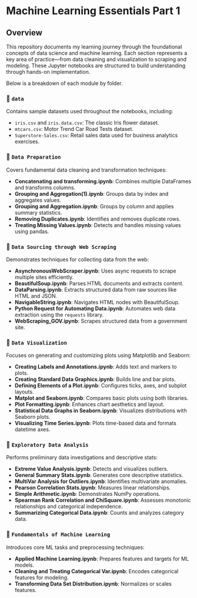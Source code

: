 # Machine Learning Essentials Part 1

## Overview
This repository documents my learning journey through the foundational concepts of data science and machine learning. Each section represents a key area of practice—from data cleaning and visualization to scraping and modeling. These Jupyter notebooks are structured to build understanding through hands-on implementation.

Below is a breakdown of each module by folder.

### 📁 `data`
Contains sample datasets used throughout the notebooks, including:
- `iris.csv` and `iris.data.csv`: The classic Iris flower dataset.
- `mtcars.csv`: Motor Trend Car Road Tests dataset.
- `Superstore-Sales.csv`: Retail sales data used for business analytics exercises.

### 📁 `Data Preparation`
Covers fundamental data cleaning and transformation techniques:
- **Concatenating and transforming.ipynb**: Combines multiple DataFrames and transforms columns.
- **Grouping and Aggregation(1).ipynb**: Groups data by index and aggregates values.
- **Grouping and Aggregation.ipynb**: Groups by column and applies summary statistics.
- **Removing Duplicates.ipynb**: Identifies and removes duplicate rows.
- **Treating Missing Values.ipynb**: Detects and handles missing values using pandas.

### 📁 `Data Sourcing through Web Scraping`
Demonstrates techniques for collecting data from the web:
- **AsynchronousWebScraper.ipynb**: Uses async requests to scrape multiple sites efficiently.
- **BeautifulSoup.ipynb**: Parses HTML documents and extracts content.
- **DataParsing.ipynb**: Extracts structured data from raw sources like HTML and JSON.
- **NavigableString.ipynb**: Navigates HTML nodes with BeautifulSoup.
- **Python Request for Automating Data.ipynb**: Automates web data extraction using the `requests` library.
- **WebScraping_GOV.ipynb**: Scrapes structured data from a government site.

### 📁 `Data Visualization`
Focuses on generating and customizing plots using Matplotlib and Seaborn:
- **Creating Labels and Annotations.ipynb**: Adds text and markers to plots.
- **Creating Standard Data Graphics.ipynb**: Builds line and bar plots.
- **Defining Elements of a Plot.ipynb**: Configures ticks, axes, and subplot layouts.
- **Matplot and Seaborn.ipynb**: Compares basic plots using both libraries.
- **Plot Formatting.ipynb**: Enhances chart aesthetics and layout.
- **Statistical Data Graphs in Seaborn.ipynb**: Visualizes distributions with Seaborn plots.
- **Visualizing Time Series.ipynb**: Plots time-based data and formats datetime axes.

### 📁 `Exploratory Data Analysis`
Performs preliminary data investigations and descriptive stats:
- **Extreme Value Analysis.ipynb**: Detects and visualizes outliers.
- **General Summary Stats.ipynb**: Generates core descriptive statistics.
- **MultiVar Analysis for Outliers.ipynb**: Identifies multivariate anomalies.
- **Pearson Correlation Stats.ipynb**: Measures linear relationships.
- **Simple Arithmetic.ipynb**: Demonstrates NumPy operations.
- **Spearman Rank Correlation and ChiSquare.ipynb**: Assesses monotonic relationships and categorical independence.
- **Summarizing Categorical Data.ipynb**: Counts and analyzes category data.

### 📁 `Fundamentals of Machine Learning`
Introduces core ML tasks and preprocessing techniques:
- **Applied Machine Learning.ipynb**: Prepares features and targets for ML models.
- **Cleaning and Treating Categorical Var.ipynb**: Encodes categorical features for modeling.
- **Transforming Data Set Distribution.ipynb**: Normalizes or scales features.
